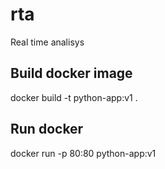 # rta
Real time analisys

## Build docker image

docker build -t python-app:v1 .

## Run docker

docker run -p 80:80 python-app:v1
